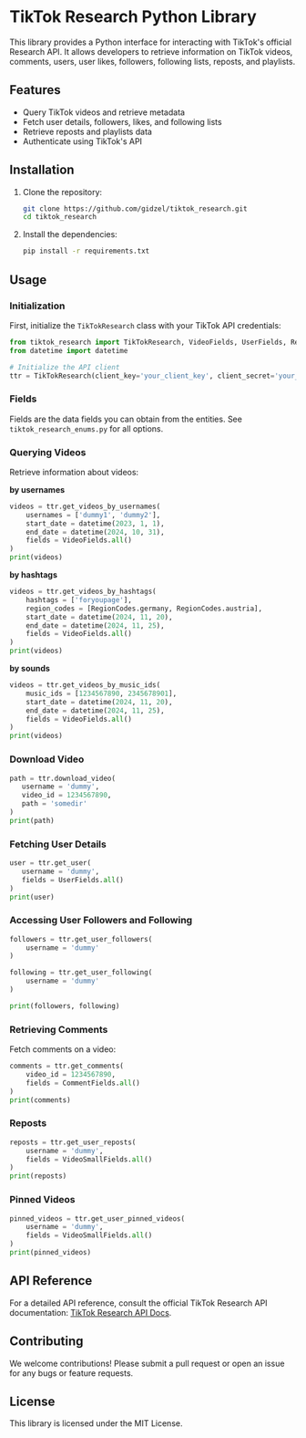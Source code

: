 
# TikTok Research Python Library

This library provides a Python interface for interacting with TikTok's official Research API. It allows developers to retrieve information on TikTok videos, comments, users, user likes, followers, following lists, reposts, and playlists.

## Features

- Query TikTok videos and retrieve metadata
- Fetch user details, followers, likes, and following lists
- Retrieve reposts and playlists data
- Authenticate using TikTok's API

## Installation

1. Clone the repository:
   ```bash
   git clone https://github.com/gidzel/tiktok_research.git
   cd tiktok_research
   ```
2. Install the dependencies:
   ```bash
   pip install -r requirements.txt
   ```

## Usage

### Initialization

First, initialize the `TikTokResearch` class with your TikTok API credentials:

```python
from tiktok_research import TikTokResearch, VideoFields, UserFields, RegionCodes
from datetime import datetime

# Initialize the API client
ttr = TikTokResearch(client_key='your_client_key', client_secret='your_client_secret')
```

### Fields

Fields are the data fields you can obtain from the entities. See `tiktok_research_enums.py` for all options.

### Querying Videos

Retrieve information about videos:

**by usernames**
```python
videos = ttr.get_videos_by_usernames(
    usernames = ['dummy1', 'dummy2'],
    start_date = datetime(2023, 1, 1),
    end_date = datetime(2024, 10, 31),
    fields = VideoFields.all()
)
print(videos)
```

**by hashtags**
```python
videos = ttr.get_videos_by_hashtags(
    hashtags = ['foryoupage'],
    region_codes = [RegionCodes.germany, RegionCodes.austria],
    start_date = datetime(2024, 11, 20),
    end_date = datetime(2024, 11, 25),
    fields = VideoFields.all()
)
print(videos)
```

**by sounds**
```python
videos = ttr.get_videos_by_music_ids(
    music_ids = [1234567890, 2345678901],
    start_date = datetime(2024, 11, 20),
    end_date = datetime(2024, 11, 25),
    fields = VideoFields.all()
)
print(videos)
```

### Download Video

```python
path = ttr.download_video(
   username = 'dummy', 
   video_id = 1234567890,
   path = 'somedir'
)
print(path)
```

### Fetching User Details

```python
user = ttr.get_user(
   username = 'dummy',
   fields = UserFields.all()
)
print(user)
```

### Accessing User Followers and Following

```python
followers = ttr.get_user_followers(
    username = 'dummy'
)

following = ttr.get_user_following(
    username = 'dummy'
)

print(followers, following)
```

### Retrieving Comments

Fetch comments on a video:

```python
comments = ttr.get_comments(
    video_id = 1234567890,
    fields = CommentFields.all()
)
print(comments)
```

### Reposts

```python
reposts = ttr.get_user_reposts(
    username = 'dummy',
    fields = VideoSmallFields.all()
)
print(reposts)
```

### Pinned Videos

```python
pinned_videos = ttr.get_user_pinned_videos(
    username = 'dummy',
    fields = VideoSmallFields.all()
)
print(pinned_videos)
```

## API Reference

For a detailed API reference, consult the official TikTok Research API documentation: [TikTok Research API Docs](https://developers.tiktok.com/doc/about-research-api).

## Contributing

We welcome contributions! Please submit a pull request or open an issue for any bugs or feature requests.

## License

This library is licensed under the MIT License.
